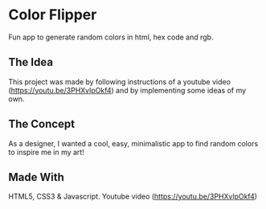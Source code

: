# Color Flipper
Fun app to generate random colors in html, hex code and rgb.

## The Idea
This project was made by following instructions of a youtube video (https://youtu.be/3PHXvlpOkf4) and by implementing some ideas of my own. 

## The Concept
As a designer, I wanted a cool, easy, minimalistic app to find random colors to inspire me in my art!

## Made With
HTML5, CSS3 & Javascript.
Youtube video (https://youtu.be/3PHXvlpOkf4)